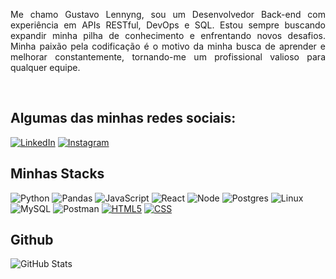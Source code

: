 <p align="justify">Me chamo Gustavo Lennyng, sou um Desenvolvedor Back-end com experiência em APIs RESTful, DevOps e SQL. Estou sempre buscando expandir minha pilha de conhecimento e enfrentando novos desafios. Minha paixão pela codificação é o motivo da minha busca de aprender e melhorar constantemente, tornando-me um profissional valioso para qualquer equipe.</p>
 <br>

## Algumas das minhas redes sociais:

[![LinkedIn](https://img.shields.io/badge/LinkedIn-000?style=for-the-badge&logo=linkedin&logoColor=0E76A8)](https://www.linkedin.com/in/gustavolennyng/) 
[![Instagram](https://img.shields.io/badge/Instagram-000?style=for-the-badge&logo=instagram)](https://www.instagram.com/gustavo_lennyng/)

## Minhas Stacks
![Python](https://img.shields.io/badge/Python-0d0a00?style=for-the-badge&logo=openjdk&logoColor=white)
![Pandas](https://img.shields.io/badge/Pandas-0d0a00?style=for-the-badge&logo=openjdk&logoColor=white)
![JavaScript](https://img.shields.io/badge/JavaScript-0d0a00?style=for-the-badge&logo=openjdk&logoColor=white)
![React](https://img.shields.io/badge/React-0d0a00?style=for-the-badge&logo=openjdk&logoColor=white)
![Node](https://img.shields.io/badge/Node-0d0a00?style=for-the-badge&logo=openjdk&logoColor=white)
![Postgres](https://img.shields.io/badge/postgres-0d0a00.svg?style=for-the-badge&logo=postgresql&logoColor=white)
![Linux](https://img.shields.io/badge/Linux-0d0a00?style=for-the-badge&logo=linux&logoColor=white)
![MySQL](https://img.shields.io/badge/mysql-0d0a00.svg?style=for-the-badge&logo=mysql&logoColor=white)
![Postman](https://img.shields.io/badge/Postman-0d0a00?style=for-the-badge&logo=postman&logoColor=white)
[![HTML5](https://img.shields.io/badge/HTML5-0d0a00?style=for-the-badge&logo=html5&logoColor=white)](https://developer.mozilla.org/en-US/docs/Web/Guide/HTML/HTML5)
[![CSS](https://img.shields.io/badge/CSS-0d0a00?style=for-the-badge&logo=css3&logoColor=white)](https://developer.mozilla.org/en-US/docs/Web/CSS)


## Github
![GitHub Stats](https://github-readme-stats.vercel.app/api?username=GustavoLennyng&theme=transparent&bg_color=000&border_color=30A3DC&show_icons=true&icon_color=30A3DC&title_color=f0f8ff&text_color=FFF)
